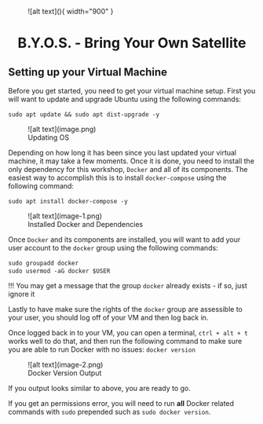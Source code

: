 <figure markdown>
![alt text](<Ethos Labs-YT_Banner.png>){ width="900" }
</figure>

<h1 style="text-align: center;"> B.Y.O.S. - Bring Your Own Satellite</h1>


## Setting up your Virtual Machine
Before you get started, you need to get your virtual machine setup. First you will want to update and upgrade Ubuntu using the following commands:
```
sudo apt update && sudo apt dist-upgrade -y
```

<figure markdown>
![alt text](image.png)
  <figcaption>Updating OS</figcaption>
</figure>

Depending on how long it has been since you last updated your virtual machine, it may take a few moments. Once it is done, you need to install the only dependency for this workshop, ```Docker``` and all of its components. The easiest way to accomplish this is to install ```docker-compose``` using the following command:

```
sudo apt install docker-compose -y
```
<figure markdown>
![alt text](image-1.png)
  <figcaption>Installed Docker and Dependencies</figcaption>
</figure>

Once ```Docker``` and its components are installed, you will want to add your user account to the ```docker``` group using the following commands:

```
sudo groupadd docker
sudo usermod -aG docker $USER
```

!!!
    You may get a message that the group ```docker``` already exists - if so, just ignore it

Lastly to have make sure the rights of the ```docker``` group are assessible to your user, you should log off of your VM and then log back in.   

Once logged back in to your VM, you can open a terminal, ```ctrl + alt + t``` works well to do that, and then run the following command to make sure you are able to run Docker with no issues: ```docker version```

<figure markdown>
![alt text](image-2.png)
  <figcaption>Docker Version Output</figcaption>
</figure>

If you output looks similar to above, you are ready to go.

If you get an permissions error, you will need to run **all** Docker related commands with ```sudo``` prepended such as ```sudo docker version```.
